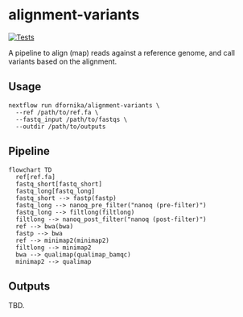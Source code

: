# alignment-variants

[![Tests](https://github.com/dfornika/alignment-variants/actions/workflows/pull_request.yml/badge.svg)](https://github.com/dfornika/alignment-variants/actions/workflows/pull_request.yml)

A pipeline to align (map) reads against a reference genome, and call variants based on the alignment.

## Usage

```
nextflow run dfornika/alignment-variants \
  --ref /path/to/ref.fa \
  --fastq_input /path/to/fastqs \
  --outdir /path/to/outputs
```

## Pipeline

```mermaid
flowchart TD
  ref[ref.fa]
  fastq_short[fastq_short]
  fastq_long[fastq_long]
  fastq_short --> fastp(fastp)
  fastq_long --> nanoq_pre_filter("nanoq (pre-filter)")
  fastq_long --> filtlong(filtlong)
  filtlong --> nanoq_post_filter("nanoq (post-filter)")
  ref --> bwa(bwa)
  fastp --> bwa
  ref --> minimap2(minimap2)
  filtlong --> minimap2
  bwa --> qualimap(qualimap_bamqc)
  minimap2 --> qualimap
```

## Outputs

TBD.

